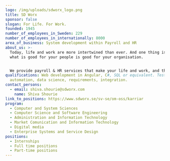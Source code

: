 ```yaml
---
logo: /img/uploads/sdworx_logo.png
title: SD Worx
sponsor: false
slogan: For Life. For Work.
founded: 1945
number_of_employees_in_Sweden: 229
number_of_employees_in_internationally: 8000
area_of_business: System development within Payroll and HR
about_us: >-
  Today, life and work are more intertwined than ever. And one thing is certain:
  what is good for your people is good for your organisation.


  We provide payroll & HR services that make your life and work, and that of your people much more easy. Together we spark success, For life. For work
qualifications: Web development in Angular, C#, SQL or equivalent. Test
  automation, data science, requirements, integration.
contact_persons:
  - email: shiva.shourie@sdworx.com
    name: Shiva Shourie
link_to_positions: https://www.sdworx.se/sv-se/om-oss/karriar
program:
  - Computer and System Sciences
  - Computer Science and Software Engineering
  - Administration and Information Technology
  - Market Comunication and Information Technology
  - Digital media
  - Enterprise Systems and Service Design
positions:
  - Internships
  - Full time positions
  - Part-time positions
---
```

